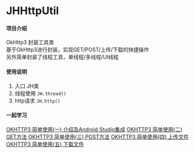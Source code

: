# JHHttpUtil

#### 项目介绍
OkHttp3 封装工具类  
基于OkHttp3进行封装，实现GET/POST/上传/下载的快捷操作  
另外简单封装了线程工具，单线程/多线程/UI线程

#### 使用说明

1. 入口 JH类
2. 线程使用 `JH.thread()`
3. http请求 `JH.http()`

#### 一起学习
[OKHTTP3 简单使用(一) 介绍及Android Studio集成](http://blog.jessehu.cn/2019/01/08/okhttp3/okhttp01/)
[OKHTTP3 简单使用(二) GET方法](http://blog.jessehu.cn/2019/01/08/okhttp3/okhttp02/)
[OKHTTP3 简单使用(三) POST方法](http://blog.jessehu.cn/2019/01/08/okhttp3/okhttp03/)
[OKHTTP3 简单使用(四) 上传文件](http://blog.jessehu.cn/2019/01/09/okhttp3/okhttp04/)
[OKHTTP3 简单使用(五) 下载文件](http://blog.jessehu.cn/2019/01/16/okhttp3/okhttp05/)
